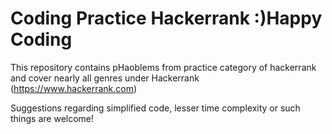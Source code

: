 # Coding Practice Hackerrank :)Happy Coding
This repository contains pHaoblems from practice category of hackerrank and cover nearly all genres under Hackerrank
(https://www.hackerrank.com)

Suggestions regarding simplified code, lesser time complexity or such things are welcome!

